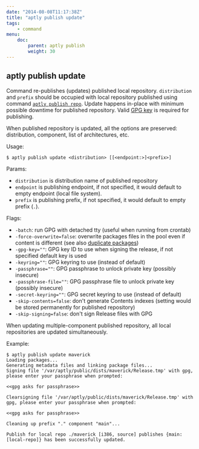 ```yaml
---
date: "2014-08-08T11:17:38Z"
title: "aptly publish update"
tags:
    - command
menu:
    doc:
        parent: aptly publish
        weight: 30
---
```


aptly publish update
--------------------

Command re-publishes (updates) published local repository.
`distribution` and `prefix` should be occupied with local repository
published using command [`aptly publish repo`](/doc/aptly/publish/repo/).
Update happens in-place with minimum possible downtime for published
repository. Valid [GPG key](/doc/aptly/publish/) is required for publishing.

When published repository is updated, all the options are preserved:
distribution, component, list of architectures, etc.

Usage:

    $ aptly publish update <distribution> [[<endpoint:>]<prefix>]

Params:

-   `distribution` is distribution name of published repository
-   `endpoint` is publishing endpoint, if not specified, it would
    default to empty endpoint (local file system).
-   `prefix` is publishing prefix, if not specified, it would default to
    empty prefix (`.`).

Flags:

-   `-batch`: run GPG with detached tty (useful when running from crontab)
-   `-force-overwrite=false`: overwrite packages files in the pool even
    if content is different (see also [duplicate packages](/doc/feature/duplicate/))
-   `-gpg-key=""`: GPG key ID to use when signing the release, if not
    specified default key is used
-   `-keyring=""`: GPG keyring to use (instead of default)
-   `-passphrase=""`: GPG passphrase to unlock private key (possibly insecure)
-   `-passphrase-file=""`: GPG passphrase file to unlock private key (possibly insecure)
-   `-secret-keyring=""`: GPG secret keyring to use (instead of default)
-   `-skip-contents=false`: don't generate Contents indexes (setting would
    be stored permanently for published repository)
-   `-skip-signing=false`: don't sign Release files with GPG

When updating multiple-component published repository, all local
repositories are updated simultaneously.

Example:

    $ aptly publish update maverick
    Loading packages...
    Generating metadata files and linking package files...
    Signing file '/var/aptly/public/dists/maverick/Release.tmp' with gpg, please enter your passphrase when prompted:

    <<gpg asks for passphrase>>

    Clearsigning file '/var/aptly/public/dists/maverick/Release.tmp' with gpg, please enter your passphrase when prompted:

    <<gpg asks for passphrase>>

    Cleaning up prefix "." component "main"...

    Publish for local repo ./maverick [i386, source] publishes {main: [local-repo]} has been successfully updated.

 
